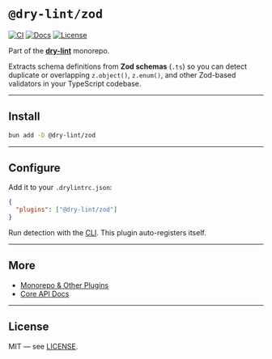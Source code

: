 # `@dry-lint/zod`

[![CI](https://github.com/dry-lint/dry-lint/actions/workflows/ci.yml/badge.svg)](https://github.com/dry-lint/dry-lint/actions/workflows/ci.yml) [![Docs](https://img.shields.io/badge/docs-%E2%9C%93-blue)](https://dry-lint.github.io/dry-lint/) [![License](https://img.shields.io/npm/l/@dry-lint/cli)](https://github.com/dry-lint/dry-lint/blob/main/LICENSE)

Part of the [**dry-lint**](https://github.com/dry-lint/dry-lint) monorepo.

Extracts schema definitions from **Zod schemas** (`.ts`) so you can detect duplicate or overlapping `z.object()`, `z.enum()`, and other Zod-based validators in your TypeScript codebase.

---

## Install

```bash
bun add -D @dry-lint/zod
```

---

## Configure

Add it to your `.drylintrc.json`:

```json
{
  "plugins": ["@dry-lint/zod"]
}
```

Run detection with the [CLI](https://www.npmjs.com/package/@dry-lint/cli). This plugin auto-registers itself.

---

## More

- [Monorepo & Other Plugins](https://github.com/dry-lint/dry-lint#-packages)
- [Core API Docs](https://github.com/dry-lint/dry-lint#-api-dry-lint)

---

## License

MIT — see [LICENSE](https://github.com/dry-lint/dry-lint/blob/main/LICENSE).
